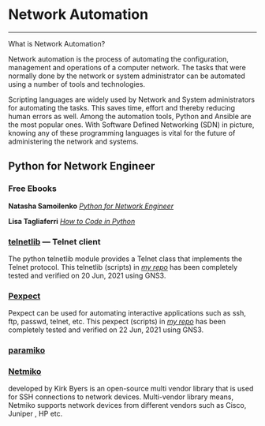 # Network Automation

--------------------

What is Network Automation?

Network automation is the process of automating the configuration, management and operations of a computer network. The tasks that were normally done by the network or system administrator can be automated using a number of tools and technologies.

Scripting languages are widely used by Network and System administrators for automating the tasks. This saves time, effort and thereby reducing human errors as well. Among the automation tools, Python and Ansible are the most popular ones. With Software Defined Networking (SDN) in picture, knowing any of these programming languages is vital for the future of administering the network and systems.

## Python for Network Engineer

### Free Ebooks

**Natasha Samoilenko** [*Python for Network Engineer*](https://pyneng.readthedocs.io/en/latest/)

**Lisa Tagliaferri** [*How to Code in Python*](https://www.digitalocean.com/community/books/digitalocean-ebook-how-to-code-in-python)

### [telnetlib](https://docs.python.org/3/library/telnetlib.html) — Telnet client

The python telnetlib module provides a Telnet class that implements the Telnet protocol.
This telnetlib (scripts) in *[my repo](telnet)* has been completely tested and verified on 20 Jun, 2021 using GNS3.

### [Pexpect](https://pexpect.readthedocs.io/en/stable/index.html)

Pexpect can be used for automating interactive applications such as ssh, ftp, passwd, telnet, etc.
This pexpect (scripts) in *[my repo](pexpect)* has been completely tested and verified on 22 Jun, 2021 using GNS3.

### [paramiko](/paramiko/paramiko_doc.md)

### [Netmiko](https://pypi.org/project/netmiko/)

developed by Kirk Byers is an open-source multi vendor library that is used for SSH connections to network devices. Multi-vendor library means, Netmiko supports network devices from different vendors such as Cisco, Juniper , HP etc.
